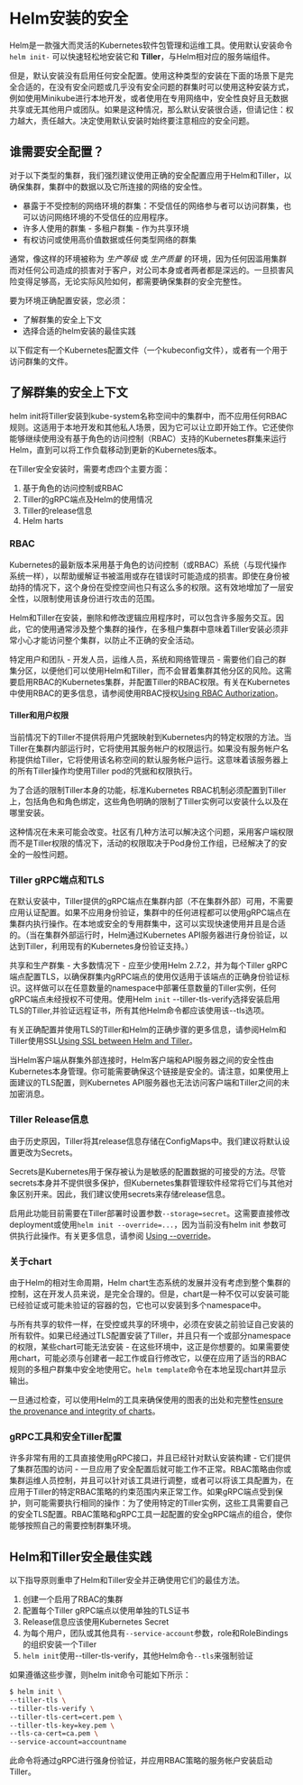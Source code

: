 # Helm安装的安全
Helm是一款强大而灵活的Kubernetes软件包管理和运维工具。使用默认安装命令`helm init-` 可以快速轻松地安装它和 **Tiller**，与Helm相对应的服务端组件。

但是，默认安装没有启用任何安全配置。使用这种类型的安装在下面的场景下是完全合适的，在没有安全问题或几乎没有安全问题的群集时可以使用这种安装方式，例如使用Minikube进行本地开发，或者使用在专用网络中，安全性良好且无数据共享或无其他用户或团队。如果是这种情况，那么默认安装很合适，但请记住：权力越大，责任越大。决定使用默认安装时始终要注意相应的安全问题。

## 谁需要安全配置？
对于以下类型的集群，我们强烈建议使用正确的安全配置应用于Helm和Tiller，以确保集群，集群中的数据以及它所连接的网络的安全性。

- 暴露于不受控制的网络环境的群集：不受信任的网络参与者可以访问群集，也可以访问网络环境的不受信任的应用程序。
- 许多人使用的群集 - 多租户群集 - 作为共享环境
- 有权访问或使用高价值数据或任何类型网络的群集

通常，像这样的环境被称为 _生产等级_ 或 _生产质量_ 的环境，因为任何因滥用集群而对任何公司造成的损害对于客户，对公司本身或者两者都是深远的。一旦损害风险变得足够高，无论实际风险如何，都需要确保集群的安全完整性。

要为环境正确配置安装，您必须：

- 了解群集的安全上下文
- 选择合适的helm安装的最佳实践

以下假定有一个Kubernetes配置文件（一个kubeconfig文件），或者有一个用于访问群集的文件。

## 了解群集的安全上下文
helm init将Tiller安装到kube-system名称空间中的集群中，而不应用任何RBAC规则。这适用于本地开发和其他私人场景，因为它可以让立即开始工作。它还使你能够继续使用没有基于角色的访问控制（RBAC）支持的Kubernetes群集来运行Helm，直到可以将工作负载移动到更新的Kubernetes版本。

在Tiller安全安装时，需要考虑四个主要方面：

1. 基于角色的访问控制或RBAC
2. Tiller的gRPC端点及Helm的使用情况
3. Tiller的release信息
4. Helm harts

### RBAC
Kubernetes的最新版本采用基于角色的访问控制（或RBAC）系统（与现代操作系统一样），以帮助缓解证书被滥用或存在错误时可能造成的损害。即使在身份被劫持的情况下，这个身份在受控空间也只有这么多的权限。这有效地增加了一层安全性，以限制使用该身份进行攻击的范围。

Helm和Tiller在安装，删除和修改逻辑应用程序时，可以包含许多服务交互。因此，它的使用通常涉及整个集群的操作，在多租户集群中意味着Tiller安装必须非常小心才能访问整个集群，以防止不正确的安全活动。

特定用户和团队 - 开发人员，运维人员，系统和网络管理员 - 需要他们自己的群集分区，以便他们可以使用Helm和Tiller，而不会冒着集群其他分区的风险。这需要启用RBAC的Kubernetes集群，并配置Tiller的RBAC权限。有关在Kubernetes中使用RBAC的更多信息，请参阅使用RBAC授权[Using RBAC Authorization](rbac-zh_cn.md)。

#### Tiller和用户权限
当前情况下的Tiller不提供将用户凭据映射到Kubernetes内的特定权限的方法。当Tiller在集群内部运行时，它将使用其服务帐户的权限运行。如果没有服务帐户名称提供给Tiller，它将使用该名称空间的默认服务帐户运行。这意味着该服务器上的所有Tiller操作均使用Tiller pod的凭据和权限执行。

为了合适的限制Tiller本身的功能，标准Kubernetes RBAC机制必须配置到Tiller上，包括角色和角色绑定，这些角色明确的限制了Tiller实例可以安装什么以及在哪里安装。

这种情况在未来可能会改变。社区有几种方法可以解决这个问题，采用客户端权限而不是Tiller权限的情况下，活动的权限取决于Pod身份工作组，已经解决了的安全的一般性问题。

### Tiller gRPC端点和TLS
在默认安装中，Tiller提供的gRPC端点在集群内部（不在集群外部）可用，不需要应用认证配置。如果不应用身份验证，集群中的任何进程都可以使用gRPC端点在集群内执行操作。在本地或安全的专用群集中，这可以实现快速使用并且是合适的。（当在集群外部运行时，Helm通过Kubernetes API服务器进行身份验证，以达到Tiller，利用现有的Kubernetes身份验证支持。）

共享和生产群集 - 大多数情况下 - 应至少使用Helm 2.7.2，并为每个Tiller gRPC端点配置TLS，以确保群集内gRPC端点的使用仅适用于该端点的正确身份验证标识。这样做可以在任意数量的namespace中部署任意数量的Tiller实例，任何gRPC端点未经授权不可使用。使用Helm `init` --tiller-tls-verify选择安装启用TLS的Tiller,并验证远程证书，所有其他Helm命令都应该使用该--tls选项。

有关正确配置并使用TLS的Tiller和Helm的正确步骤的更多信息，请参阅Helm和Tiller使用SSL[Using SSL between Helm and Tiller](tiller_ssl.md)。

当Helm客户端从群集外部连接时，Helm客户端和API服务器之间的安全性由Kubernetes本身管理。你可能需要确保这个链接是安全的。请注意，如果使用上面建议的TLS配置，则Kubernetes API服务器也无法访问客户端和Tiller之间的未加密消息。

### Tiller Release信息
由于历史原因，Tiller将其release信息存储在ConfigMaps中。我们建议将默认设置更改为Secrets。

Secrets是Kubernetes用于保存被认为是敏感的配置数据的可接受的方法。尽管secrets本身并不提供很多保护，但Kubernetes集群管理软件经常将它们与其他对象区别开来。因此，我们建议使用secrets来存储release信息。

启用此功能目前需要在Tiller部署时设置参数`--storage=secret`。这需要直接修改deployment或使用`helm init --override=...`，因为当前没有helm init 参数可供执行此操作。有关更多信息，请参阅 [Using --override](install.md#using---override)。

### 关于chart
由于Helm的相对生命周期，Helm chart生态系统的发展并没有考虑到整个集群的控制，这在开发人员来说，是完全合理的。但是，chart是一种不仅可以安装可能已经验证或可能未验证的容器的包，它也可以安装到多个namespace中。

与所有共享的软件一样，在受控或共享的环境中，必须在安装之前验证自己安装的所有软件。如果已经通过TLS配置安装了Tiller，并且只有一个或部分namespace的权限，某些chart可能无法安装 - 在这些环境中，这正是你想要的。如果需要使用chart，可能必须与创建者一起工作或自行修改它，以便在应用了适当的RBAC规则的多租户群集中安全地使用它。`helm template`命令在本地呈现chart并显示输出。

一旦通过检查，可以使用Helm的工具来确保使用的图表的出处和完整性[ensure the provenance and integrity of charts](provenance.md)。

### gRPC工具和安全Tiller配置
许多非常有用的工具直接使用gRPC接口，并且已经针对默认安装构建 - 它们提供了集群范围的访问 - 一旦应用了安全配置后就可能工作不正常。RBAC策略由你或集群运维人员控制，并且可以针对该工具进行调整，或者可以将该工具配置为，在应用于Tiller的特定RBAC策略的约束范围内来正常工作。如果gRPC端点受到保护，则可能需要执行相同的操作：为了使用特定的Tiller实例，这些工具需要自己的安全TLS配置。RBAC策略和gRPC工具一起配置的安全gRPC端点的组合，使你能够按照自己的需要控制群集环境。

## Helm和Tiller安全最佳实践
以下指导原则重申了Helm和Tiller安全并正确使用它们的最佳方法。

1. 创建一个启用了RBAC的集群
2. 配置每个Tiller gRPC端点以使用单独的TLS证书
3. Release信息应该使用Kubernetes Secret
4. 为每个用户，团队或其他具有`--service-account`参数，role和RoleBindings的组织安装一个Tiller
5. `helm init`使用--tiller-tls-verify，其他Helm命令`--tls`来强制验证

如果遵循这些步骤，则helm init命令可能如下所示：

```bash
$ helm init \
--tiller-tls \
--tiller-tls-verify \
--tiller-tls-cert=cert.pem \
--tiller-tls-key=key.pem \
--tls-ca-cert=ca.pem \
--service-account=accountname
```

此命令将通过gRPC进行强身份验证，并应用RBAC策略的服务帐户安装启动Tiller。
